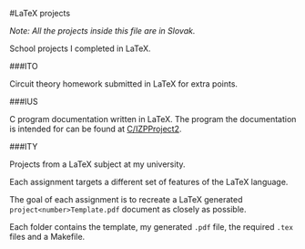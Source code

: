 #LaTeX projects

*Note: All the projects inside this file are in Slovak.*

School projects I completed in LaTeX.

###ITO

Circuit theory homework submitted in LaTeX for extra points.

###IUS

C program documentation written in LaTeX. The program the documentation is intended for can be found at [C/IZPProject2](https://github.com/Vixian/education/tree/master/C/IZPProject2).

###ITY

Projects from a LaTeX subject at my university.

Each assignment targets a different set of features of the LaTeX language.

The goal of each assignment is to recreate a LaTeX generated `project<number>Template.pdf` document as closely as possible.

Each folder contains the template, my generated `.pdf` file, the required `.tex` files and a Makefile.
